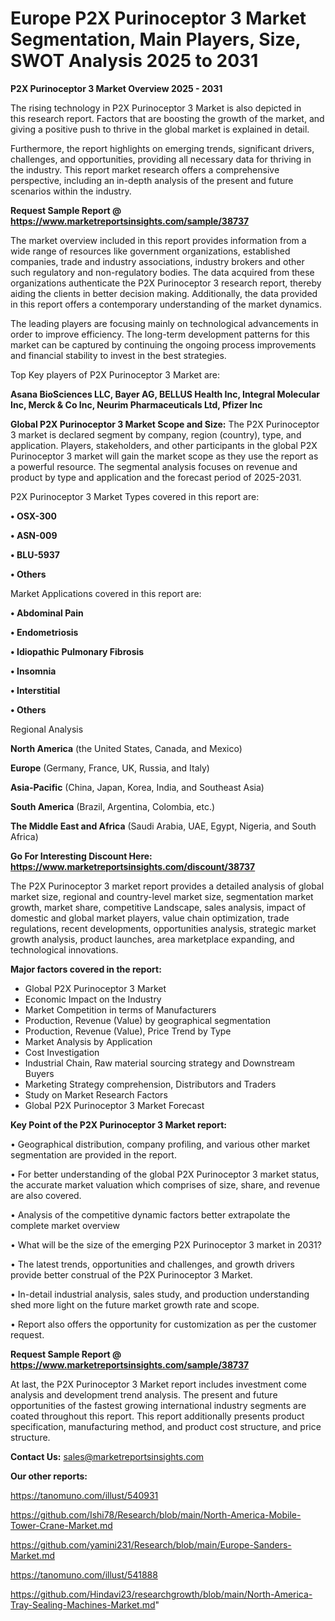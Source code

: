# Europe P2X Purinoceptor 3 Market Segmentation, Main Players, Size, SWOT Analysis 2025 to 2031

<Strong> P2X Purinoceptor 3 Market Overview 2025 - 2031</strong>

The rising technology in P2X Purinoceptor 3 Market is also depicted in this research report. Factors that are boosting the growth of the market, and giving a positive push to thrive in the global market is explained in detail.

Furthermore, the report highlights on emerging trends, significant drivers, challenges, and opportunities, providing all necessary data for thriving in the industry. This report market research offers a comprehensive perspective, including an in-depth analysis of the present and future scenarios within the industry.

<strong>Request Sample Report @ <a href=https://www.marketreportsinsights.com/sample/38737>https://www.marketreportsinsights.com/sample/38737</a></strong>

The market overview included in this report provides information from a wide range of resources like government organizations, established companies, trade and industry associations, industry brokers and other such regulatory and non-regulatory bodies. The data acquired from these organizations authenticate the P2X Purinoceptor 3 research report, thereby aiding the clients in better decision making. Additionally, the data provided in this report offers a contemporary understanding of the market dynamics.

The leading players are focusing mainly on technological advancements in order to improve efficiency. The long-term development patterns for this market can be captured by continuing the ongoing process improvements and financial stability to invest in the best strategies.

Top Key players of P2X Purinoceptor 3 Market are:

<strong>Asana BioSciences LLC, Bayer AG, BELLUS Health Inc, Integral Molecular Inc, Merck & Co Inc, Neurim Pharmaceuticals Ltd, Pfizer Inc</strong>

<strong><b>Global P2X Purinoceptor 3 Market Scope and Size:</b></strong>
The P2X Purinoceptor 3 market is declared segment by company, region (country), type, and application. Players, stakeholders, and other participants in the global P2X Purinoceptor 3 market will gain the market scope as they use the report as a powerful resource. The segmental analysis focuses on revenue and product by type and application and the forecast period of 2025-2031.

P2X Purinoceptor 3 Market Types covered in this report are:

<strong>•  OSX-300

•  ASN-009

•  BLU-5937

•  Others</strong>

Market Applications covered in this report are:

<strong>•  Abdominal Pain

•  Endometriosis

•  Idiopathic Pulmonary Fibrosis

•  Insomnia

•  Interstitial

•  Others</strong> 

Regional Analysis

<strong>North America</strong> (the United States, Canada, and Mexico)

<strong>Europe</strong> (Germany, France, UK, Russia, and Italy)

<strong>Asia-Pacific</strong> (China, Japan, Korea, India, and Southeast Asia)

<strong>South America</strong> (Brazil, Argentina, Colombia, etc.)

<strong>The Middle East and Africa</strong> (Saudi Arabia, UAE, Egypt, Nigeria, and South Africa)

<strong>Go For Interesting Discount Here: <a href=https://www.marketreportsinsights.com/discount/38737>https://www.marketreportsinsights.com/discount/38737</a></strong>

The P2X Purinoceptor 3 market report provides a detailed analysis of global market size, regional and country-level market size, segmentation market growth, market share, competitive Landscape, sales analysis, impact of domestic and global market players, value chain optimization, trade regulations, recent developments, opportunities analysis, strategic market growth analysis, product launches, area marketplace expanding, and technological innovations.

<strong><b>Major factors covered in the report:</b></strong>
<ul>
  <li>Global P2X Purinoceptor 3 Market </li>
  <li>Economic Impact on the Industry</li>
  <li>Market Competition in terms of Manufacturers</li>
  <li>Production, Revenue (Value) by geographical segmentation</li>
  <li>Production, Revenue (Value), Price Trend by Type</li>
  <li>Market Analysis by Application</li>
  <li>Cost Investigation</li>
  <li>Industrial Chain, Raw material sourcing strategy and Downstream Buyers</li>
  <li>Marketing Strategy comprehension, Distributors and Traders</li>
  <li>Study on Market Research Factors</li>
  <li>Global P2X Purinoceptor 3 Market Forecast</li>
</ul>

<strong><b>Key Point of the P2X Purinoceptor 3 Market report:</b></strong>

• Geographical distribution, company profiling, and various other market segmentation are provided in the report.

• For better understanding of the global P2X Purinoceptor 3 market status, the accurate market valuation which comprises of size, share, and revenue are also covered.

• Analysis of the competitive dynamic factors better extrapolate the complete market overview

• What will be the size of the emerging P2X Purinoceptor 3 market in 2031?

• The latest trends, opportunities and challenges, and growth drivers provide better construal of the P2X Purinoceptor 3 Market.

• In-detail industrial analysis, sales study, and production understanding shed more light on the future market growth rate and scope.

• Report also offers the opportunity for customization as per the customer request.

<strong>Request Sample Report @ <a href=https://www.marketreportsinsights.com/sample/38737>https://www.marketreportsinsights.com/sample/38737</a></strong>

At last, the P2X Purinoceptor 3 Market report includes investment come analysis and development trend analysis. The present and future opportunities of the fastest growing international industry segments are coated throughout this report. This report additionally presents product specification, manufacturing method, and product cost structure, and price structure.

<strong>Contact Us:</strong>
sales@marketreportsinsights.com

<strong>Our other reports:</strong>

<a href=https://tanomuno.com/illust/540931>https://tanomuno.com/illust/540931</a>

<a href=https://github.com/Ishi78/Research/blob/main/North-America-Mobile-Tower-Crane-Market.md>https://github.com/Ishi78/Research/blob/main/North-America-Mobile-Tower-Crane-Market.md</a>

<a href=https://github.com/yamini231/Research/blob/main/Europe-Sanders-Market.md>https://github.com/yamini231/Research/blob/main/Europe-Sanders-Market.md</a>

<a href=https://tanomuno.com/illust/541888>https://tanomuno.com/illust/541888</a>

<a href=https://github.com/Hindavi23/researchgrowth/blob/main/North-America-Tray-Sealing-Machines-Market.md>https://github.com/Hindavi23/researchgrowth/blob/main/North-America-Tray-Sealing-Machines-Market.md</a>"
